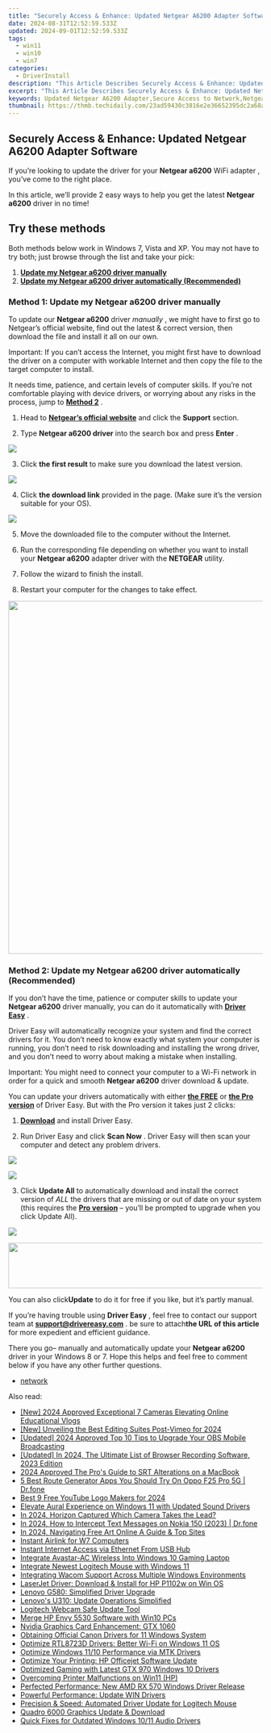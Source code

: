 ```yaml
---
title: "Securely Access & Enhance: Updated Netgear A6200 Adapter Software"
date: 2024-08-31T12:52:59.533Z
updated: 2024-09-01T12:52:59.533Z
tags:
  - win11
  - win10
  - win7
categories:
  - DriverInstall
description: "This Article Describes Securely Access & Enhance: Updated Netgear A6200 Adapter Software"
excerpt: "This Article Describes Securely Access & Enhance: Updated Netgear A6200 Adapter Software"
keywords: Updated Netgear A6200 Adapter,Secure Access to Network,Netgear A6200 Adapter Software Enhancements,A6200 Adapter Connectivity Solutions,Improved Networking with Netgear A6200,Netgear Updates for Secure Connectivity,Latest Netgear A6200 Software Release
thumbnail: https://thmb.techidaily.com/23ad59430c3816e2e36652395dc2a68a894960015b3592df3123a75b3262e184.jpg
---
```


## Securely Access & Enhance: Updated Netgear A6200 Adapter Software

 If you’re looking to update the driver for your **Netgear a6200**  WiFi adapter , you’ve come to the right place.

 In this article, we’ll provide 2 easy ways to help you get the latest **Netgear a6200** driver in no time!

## Try these methods

 Both methods below work in Windows 7, Vista and XP. You may not have to try both; just browse through the list and take your pick:

1. **[Update my Netgear a6200 driver manually](#M1)**
2. **[Update my Netgear a6200 driver automatically (Recommended)](#M2)**

### Method 1: Update my **Netgear a6200**   driver manually

 To update our **Netgear a6200** driver _manually_  , we might have to first go to Netgear’s official website, find out  the latest & correct version, then download the file and install it all on our own.

 Important: If you can’t access the Internet, you might first have to download the driver on a computer with workable Internet and then copy the file to the target computer to install.

 It needs time, patience, and certain levels of computer skills. If you’re not comfortable playing  with device drivers, or worrying about any risks in the process, jump to **[Method 2](#M2)** .

 1) Head to [**Netgear’s official website**](https://www.netgear.com/default.aspx)  and click the **Support** section.

 2) Type   **Netgear a6200 driver**  into the search box and press **Enter** .

![](https://images.drivereasy.com/wp-content/uploads/2018/07/img_5b583b76406f6.jpg)

 3) Click **the first result**   to make sure you download the latest version.

![](https://images.drivereasy.com/wp-content/uploads/2018/07/img_5b583bae436ca.jpg)

 4) Click **the download link**   provided in the page. (Make sure it’s the version suitable for your OS).

![](https://images.drivereasy.com/wp-content/uploads/2018/07/img_5b583db55e633.jpg)

5) Move the downloaded file to the computer without the Internet.

6) Run the corresponding file depending on whether you want to install your **Netgear a6200** adapter driver with the **NETGEAR** utility.

7) Follow the wizard to finish the install.

8) Restart your computer for the changes to take effect.

<!-- affiliate ads begin -->
<a href="https://unicoeye.pxf.io/c/5597632/2084396/18498" target="_top" id="2084396"><img src="//a.impactradius-go.com/display-ad/18498-2084396" border="0" alt="" width="1920" height="700"/></a><img height="0" width="0" src="https://imp.pxf.io/i/5597632/2084396/18498" style="position:absolute;visibility:hidden;" border="0" />
<!-- affiliate ads end -->
### Method 2: Update my **Netgear a6200**  driver automatically (Recommended)

 If you don’t have the time, patience or computer skills to update your **Netgear a6200**  driver manually, you can do it automatically with [**Driver Easy**](https://tools.techidaily.com/drivereasy/download/) .

 Driver Easy will automatically recognize your system and find the correct drivers for it. You don’t need to know exactly what system your computer is running, you don’t need to risk downloading and installing the wrong driver, and you don’t need to worry about making a mistake when installing.

 Important: You might need to connect your computer to a Wi-Fi network in order for a quick and smooth **Netgear a6200** driver download & update.

 You can update your drivers automatically with either [**the FREE**](https://tools.techidaily.com/drivereasy/download/)  or **[the Pro version](https://tools.techidaily.com/drivereasy/download/)**  of Driver Easy. But with the Pro version it takes just 2 clicks:

 1) **[Download](https://tools.techidaily.com/drivereasy/download/)**  and install Driver Easy.

 2) Run Driver Easy and click **Scan Now** .  Driver Easy will then scan your computer and detect any problem drivers.

![](https://images.drivereasy.com/wp-content/uploads/2018/07/img_5b3b19bf43ece.jpg)

<!-- affiliate ads begin -->
<a href="https://store.nero.com/order/checkout.php?PRODS=42570605&QTY=1&AFFILIATE=108875&CART=1"><img src="http://cdnwww.nero.com/nero-com-wAssets/img/banners/2023/usbXcopy/Nero_USB_x_copy_Screen_2.png" border="0"></a>
<!-- affiliate ads end -->
3) Click **Update All** to automatically download and install the correct version of _ALL_ the drivers that are missing or out of date on your system (this requires the [**Pro version**](https://tools.techidaily.com/drivereasy/download/) – you’ll be prompted to upgrade when you click Update All).

![](https://images.drivereasy.com/wp-content/uploads/2018/07/img_5b5843314b197.jpg)

<!-- affiliate ads begin -->
<a href="https://newchic.sjv.io/c/5597632/1659704/14420" target="_top" id="1659704"><img src="//a.impactradius-go.com/display-ad/14420-1659704" border="0" alt="" width="728" height="90"/></a><img height="0" width="0" src="https://imp.pxf.io/i/5597632/1659704/14420" style="position:absolute;visibility:hidden;" border="0" />
<!-- affiliate ads end -->
 You can also click**Update** to do it for free if you like, but it’s partly manual.

 If you’re having trouble using **Driver Easy** , feel free to contact our support team at **<support@drivereasy.com>** . be sure to attach**the URL of this article** for more expedient and efficient guidance.

 There you go– manually and automatically update your **Netgear a6200**  driver in your Windows 8 or 7\. Hope this helps and feel free to comment below if you have any other further questions.

* [network](https://store.drivereasy.com/order/cart.php?PRODS=4731822&QTY=1&AFFILIATE=108875)

<ins class="adsbygoogle"
     style="display:block"
     data-ad-format="autorelaxed"
     data-ad-client="ca-pub-7571918770474297"
     data-ad-slot="1223367746"></ins>



<ins class="adsbygoogle"
     style="display:block"
     data-ad-client="ca-pub-7571918770474297"
     data-ad-slot="8358498916"
     data-ad-format="auto"
     data-full-width-responsive="true"></ins>





<span class="atpl-alsoreadstyle">Also read:</span>
<div><ul>
<li><a href="https://youtube-webster.techidaily.com/024-approved-exceptional-7-cameras-elevating-online-educational-vlogs/"><u>[New] 2024 Approved  Exceptional 7 Cameras Elevating Online Educational Vlogs</u></a></li>
<li><a href="https://vimeo-videos.techidaily.com/new-unveiling-the-best-editing-suites-post-vimeo-for-2024/"><u>[New] Unveiling the Best Editing Suites Post-Vimeo for 2024</u></a></li>
<li><a href="https://screen-activity-recording.techidaily.com/updated-2024-approved-top-10-tips-to-upgrade-your-obs-mobile-broadcasting/"><u>[Updated] 2024 Approved  Top 10 Tips to Upgrade Your OBS Mobile Broadcasting</u></a></li>
<li><a href="https://visual-screen-recording.techidaily.com/updated-in-2024-the-ultimate-list-of-browser-recording-software-2023-edition/"><u>[Updated] In 2024, The Ultimate List of Browser Recording Software, 2023 Edition</u></a></li>
<li><a href="https://some-approaches.techidaily.com/2024-approved-the-pros-guide-to-srt-alterations-on-a-macbook/"><u>2024 Approved  The Pro's Guide to SRT Alterations on a MacBook</u></a></li>
<li><a href="https://location-fake.techidaily.com/5-best-route-generator-apps-you-should-try-on-oppo-f25-pro-5g-drfone-by-drfone-virtual-android/"><u>5 Best Route Generator Apps You Should Try On Oppo F25 Pro 5G | Dr.fone</u></a></li>
<li><a href="https://youtube-videos.techidaily.com/best-9-free-youtube-logo-makers-for-2024/"><u>Best 9 Free YouTube Logo Makers for 2024</u></a></li>
<li><a href="https://driver-install.techidaily.com/elevate-aural-experience-on-windows-11-with-updated-sound-drivers/"><u>Elevate Aural Experience on Windows 11 with Updated Sound Drivers</u></a></li>
<li><a href="https://some-techniques.techidaily.com/in-2024-horizon-captured-which-camera-takes-the-lead/"><u>In 2024, Horizon Captured  Which Camera Takes the Lead?</u></a></li>
<li><a href="https://android-location-track.techidaily.com/in-2024-how-to-intercept-text-messages-on-nokia-150-2023-drfone-by-drfone-virtual-android/"><u>In 2024, How to Intercept Text Messages on Nokia 150 (2023) | Dr.fone</u></a></li>
<li><a href="https://article-tips.techidaily.com/in-2024-navigating-free-art-online-a-guide-and-top-sites/"><u>In 2024, Navigating Free Art Online  A Guide & Top Sites</u></a></li>
<li><a href="https://driver-install.techidaily.com/instant-airlink-for-w7-computers/"><u>Instant Airlink for W7 Computers</u></a></li>
<li><a href="https://driver-install.techidaily.com/instant-internet-access-via-ethernet-from-usb-hub/"><u>Instant Internet Access via Ethernet From USB Hub</u></a></li>
<li><a href="https://driver-install.techidaily.com/integrate-avastar-ac-wireless-into-windows-10-gaming-laptop/"><u>Integrate Avastar-AC Wireless Into Windows 10 Gaming Laptop</u></a></li>
<li><a href="https://driver-install.techidaily.com/integrate-newest-logitech-mouse-with-windows-11/"><u>Integrate Newest Logitech Mouse with Windows 11</u></a></li>
<li><a href="https://driver-install.techidaily.com/integrating-wacom-support-across-multiple-windows-environments/"><u>Integrating Wacom Support Across Multiple Windows Environments</u></a></li>
<li><a href="https://driver-install.techidaily.com/laserjet-driver-download-and-install-for-hp-p1102w-on-win-os/"><u>LaserJet Driver: Download & Install for HP P1102w on Win OS</u></a></li>
<li><a href="https://driver-install.techidaily.com/lenovo-g580-simplified-driver-upgrade/"><u>Lenovo G580: Simplified Driver Upgrade</u></a></li>
<li><a href="https://driver-install.techidaily.com/lenovos-u310-update-operations-simplified/"><u>Lenovo's U310: Update Operations Simplified</u></a></li>
<li><a href="https://driver-install.techidaily.com/logitech-webcam-safe-update-tool/"><u>Logitech Webcam Safe Update Tool</u></a></li>
<li><a href="https://driver-install.techidaily.com/merge-hp-envy-5530-software-with-win10-pcs/"><u>Merge HP Envy 5530 Software with Win10 PCs</u></a></li>
<li><a href="https://driver-install.techidaily.com/nvidia-graphics-card-enhancement-gtx-1060/"><u>Nvidia Graphics Card Enhancement: GTX 1060</u></a></li>
<li><a href="https://driver-install.techidaily.com/obtaining-official-canon-drivers-for-11-windows-system/"><u>Obtaining Official Canon Drivers for 11 Windows System</u></a></li>
<li><a href="https://driver-install.techidaily.com/optimize-rtl8723d-drivers-better-wi-fi-on-windows-11-os/"><u>Optimize RTL8723D Drivers: Better Wi-Fi on Windows 11 OS</u></a></li>
<li><a href="https://driver-install.techidaily.com/optimize-windows-1110-performance-via-mtk-drivers/"><u>Optimize Windows 11/10 Performance via MTK Drivers</u></a></li>
<li><a href="https://driver-install.techidaily.com/optimize-your-printing-hp-officejet-software-update/"><u>Optimize Your Printing: HP Officejet Software Update</u></a></li>
<li><a href="https://driver-install.techidaily.com/optimized-gaming-with-latest-gtx-970-windows-10-drivers/"><u>Optimized Gaming with Latest GTX 970 Windows 10 Drivers</u></a></li>
<li><a href="https://driver-install.techidaily.com/overcoming-printer-malfunctions-on-win11-hp/"><u>Overcoming Printer Malfunctions on Win11 (HP)</u></a></li>
<li><a href="https://driver-install.techidaily.com/perfected-performance-new-amd-rx-570-windows-driver-release/"><u>Perfected Performance: New AMD RX 570 Windows Driver Release</u></a></li>
<li><a href="https://driver-install.techidaily.com/powerful-performance-update-win-drivers/"><u>Powerful Performance: Update WIN Drivers</u></a></li>
<li><a href="https://driver-install.techidaily.com/precision-and-speed-automated-driver-update-for-logitech-mouse/"><u>Precision & Speed: Automated Driver Update for Logitech Mouse</u></a></li>
<li><a href="https://driver-install.techidaily.com/quadro-6000-graphics-update-and-download/"><u>Quadro 6000 Graphics Update & Download</u></a></li>
<li><a href="https://driver-install.techidaily.com/quick-fixes-for-outdated-windows-1011-audio-drivers/"><u>Quick Fixes for Outdated Windows 10/11 Audio Drivers</u></a></li>
</ul></div>
